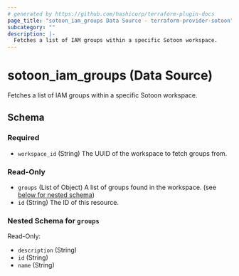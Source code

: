 ```yaml
---
# generated by https://github.com/hashicorp/terraform-plugin-docs
page_title: "sotoon_iam_groups Data Source - terraform-provider-sotoon"
subcategory: ""
description: |-
  Fetches a list of IAM groups within a specific Sotoon workspace.
---
```


# sotoon_iam_groups (Data Source)

Fetches a list of IAM groups within a specific Sotoon workspace.



<!-- schema generated by tfplugindocs -->
## Schema

### Required

- `workspace_id` (String) The UUID of the workspace to fetch groups from.

### Read-Only

- `groups` (List of Object) A list of groups found in the workspace. (see [below for nested schema](#nestedatt--groups))
- `id` (String) The ID of this resource.

<a id="nestedatt--groups"></a>
### Nested Schema for `groups`

Read-Only:

- `description` (String)
- `id` (String)
- `name` (String)
